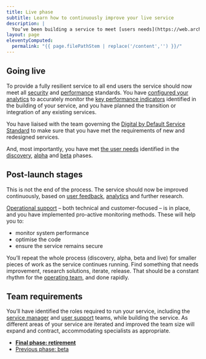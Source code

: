 ```yaml
---
title: Live phase
subtitle: Learn how to continuously improve your live service
description: |
  You’ve been building a service to meet [users needs](https://web.archive.org/web/20150327102711/https://www.gov.uk/service-manual/user-centred-design/user-needs.html), and after your [public beta](https://web.archive.org/web/20150327102711/https://www.gov.uk/service-manual/phases/beta.html) you have a tested solution that is ready to release.
layout: page
eleventyComputed:
  permalink: "{{ page.filePathStem | replace('/content','') }}/"
---
```


## Going live

To provide a fully resilient service to all end users the service should now meet all [security](https://web.archive.org/web/20150327102711/https://www.gov.uk/service-manual/making-software/information-security.html) and [performance](https://web.archive.org/web/20150327102711/https://www.gov.uk/service-manual/measurement) standards. You have [configured your analytics](https://web.archive.org/web/20150327102711/https://www.gov.uk/service-manual/making-software/analytics-tools.html) to accurately monitor the [key performance indicators](https://web.archive.org/web/20150327102711/https://www.gov.uk/service-manual/measurement) identified in the building of your service, and you have planned the transition or integration of any existing services.

You have liaised with the team governing the [Digital by Default Service Standard](https://web.archive.org/web/20150327102711/https://www.gov.uk/service-manual/digital-by-default) to make sure that you have met the requirements of new and redesigned services.

And, most importantly, you have met [the user needs](https://web.archive.org/web/20150327102711/https://www.gov.uk/service-manual/user-centred-design/user-needs.html) identified in the [discovery](/version-1/guides/discovery-phase/), [alpha](/version-1/guides/alpha-phase/) and [beta](/version-1/guides/beta-phase/) phases.

## Post-launch stages

This is not the end of the process. The service should now be improved continuously, based on [user feedback](https://web.archive.org/web/20150327102711/https://www.gov.uk/service-manual/operations/helpdesk.html), [analytics](https://web.archive.org/web/20150327102711/https://www.gov.uk/service-manual/operations/monitoring.html) and further research.

[Operational support](https://web.archive.org/web/20150327102711/https://www.gov.uk/service-manual/operations) – both technical and customer-focused – is in place, and you have implemented pro-active monitoring methods. These will help you to:

- monitor system performance
- optimise the code
- ensure the service remains secure

You’ll repeat the whole process (discovery, alpha, beta and live) for smaller pieces of work as the service continues running. Find something that needs improvement, research solutions, iterate, release. That should be a constant rhythm for the [operating team](https://web.archive.org/web/20150327102711/https://www.gov.uk/service-manual/the-team), and done rapidly.

## Team requirements

You’ll have identified the roles required to run your service, including the [service manager](https://web.archive.org/web/20150327102711/https://www.gov.uk/service-manual/the-team/service-manager.html) and [user support](https://web.archive.org/web/20150327102711/https://www.gov.uk/service-manual/operations/managing-user-support.html) teams, while building the service. As different areas of your service are iterated and improved the team size will expand and contract, accommodating specialists as appropriate.

- **[Final phase: retirement](/version-1/guides/retirement-phase/)**
- [Previous phase: beta](/version-1/guides/beta-phase/)
